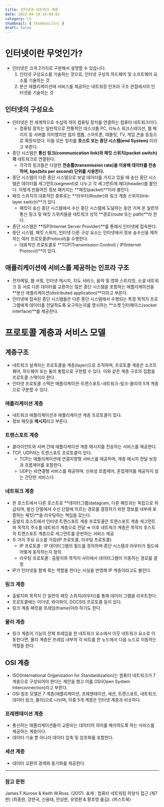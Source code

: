 ```yaml
---
title: 인터넷과 네트워크 계층
date: 2022-04-10 14:04:61
category: CS
thumbnail: { thumbnailSrc }
draft: false
---
```


# 인터넷이란 무엇인가?

- 인터넷은 크게 2가지로 구분해서 설명할 수 있습니다.
  1. 인터넷 구성요소를 기술하는 것으로, 인터넷 구성의 하드웨어 및 소프트웨어 요소를 기술하는 것
  2. 분산 애플리케이션에 서비스를 제공하는 네트워킹 인프라 구조 관점에서의 인터넷을 기술하는 것

## 인터넷의 구성요소

- 인터넷은 전 세계적으로 수십억 개의 컴퓨팅 장치를 연결하는 컴퓨터 네트워크이다.
  - 컴퓨팅 장치는 일반적으로 전통적인 데스크톱 PC, 리눅스 워크스테이션, 웹 페이지 등 서버를 의미했지만 점차 랩톱, 스마트폰, 태블릿, TV, 게임 콘솔 등등으로 확장되었다. 이들 모든 장치를 **호스트 또는 종단 시스템(end System)** 이라고 부른다.
- 종단 시스템은 **통신 링크(communication link)와 패킷 스위치(packet switch)의** 네트워크로 연결된다.
  - 각각의 링크들은 다양한 **전송률(transmission rate)을 이용해 데이터를 전송하며, bps(bits per second) 단위를 사용한다.**
- 종단 시스템이 다른 종단 시스템으로 보낼 데이터를 가지고 있을 때 송신 종단 시스템은 데이터를 세그먼트(segment)로 나누고 각 세그먼트에 헤더(header)를 붙인다. 이렇게 만들어진 정보 패키지는 **패킷(packet)**이라 불린다.
- 패킷 스위치의 대표적인 종류로는 **라우터(Router)와 링크 계층 스위치(link-layer switch)**가 있다.
  - 패킷이 송신 종단 시스템에서 수신 종단 시스템에 도달하는 동안 거쳐 온 일련의 통신 링크 및 패킷 스위치들을 네트워크 상의 **경로(route 또는 path)**라 한다.
- 종단 시스템은 **ISP(Internet Server Provider)**를 통해서 인터넷에 접속한다.
- 종단 시스템, 패킷 스위치, 인터넷 다른 구성 요소는 인터넷에서 정보 송수신을 제어하는 여러 프로토콜(Protocol)을 수행한다.
  - 대표적인 프로토콜로 **TCP(Transmission Control) / IP(Internet Protocol)**이 있다.

## 애플리케이션에 서비스를 제공하는 인프라 구조

- 전자메일, 웹 서핑, 인터넷 메시지, 지도 서비스, 음악 및 영화 스트리밍, 소셜 네트워크 등 서로 다른 데이터를 교환하는 많은 종단 시스템을 포함하는 애플리케이션을 **분산 애플리케이션(distributed application)**이라고 부른다.
- 인터넷에 접속된 종단 시스템들은 다른 종단 시스템에서 수행되는 특정 목적지 프로그램에게 데이터를 전달하도록 요구하는지를 명시하는 **소켓 인터페이스(socket interface)**를 제공한다.

# 프로토콜 계층과 서비스 모델

## 계층구조

- 네트워크 설계자는 프로토콜을 계층(layer)으로 조직하며, 프로토콜 계층은 소프트웨어, 하드웨어 또는 둘의 통합으로 구현할 수 있다. 이와 같은 계층 구조의 집합을 프로토콜 스택이라 한다.
- 인터넷 프로토콜 스택은 애플리케이션-트랜스포트-네트워크-링크-물리의 5개 계층으로 구분할 수 있다.

### 애플리케이션 계층

- 네트워크 애플리케이션과 애플리케이션 계층 프로토콜이 있다.
- 정보 패킷을 **메시지**라고 부른다.

### 트랜스포트 계층

- 클라이언트와 서버 간에 애플리케이션 계층 메시지를 전송하는 서비스를 제공한다.
- TCP, UDP라는 트랜스포트 프로토콜이 있다.
  - TCP는 애플리케이션에 연결지향형 서비스를 제공하며, 계층 메시지 전달 보장과 흐름제어를 포함한다.
  - UDP는 비연결형 서비스를 제공하며, 신뢰성 흐름제어, 혼잡제어를 제공하지 않는 간단한 서비스다.

### 네트워크 계층

- 한 호스트에서 다른 호스트로 **데이터그램(datagram, 다른 패킷과는 독립으로 취급되며, 발신 단말에서 수신 단말에 이르는 경로를 결정하기 위한 정보를 내부에 포함하는 패킷)**을 라우팅하는 책임을 갖는다.
- 출발지 호스트에서 인터넷 트랜스포트 계층 프로토콜은 트랜스포트 계층 세그먼트와 목적지 주소를 네트워크 계층으로 전달 ⇒ 이후 네트워크 계층은 목적지 호스트의 트랜스포트 계층으로 세그먼트를 운반하는 서비스 제공
- 두 가지 주요 요소를 가짐(IP 프로토콜, 라우팅 프로토콜)
  - IP 프로토콜 : IP 데이터그램의 필드를 정의하며 종단 시스템과 라우터가 필드에 어떻게 동작하는지 정의
  - 라우팅 프로토콜 : 출발지와 목적지 사이에서 데이터그램이 이동하는 경로를 결정
- IP가 인터넷을 함께 묶는 역할을 한다는 사실을 반영해 IP 계층이라고도 불린다.

### 링크 계층

- 출발지와 목적지 간 일련의 패킷 스위치(라우터)를 통해 데이터 그램을 라우트한다.
- 프로토콜에는 이더넷, 와이파이, DOCSIS 프로토콜 등이 있다.
- 링크 계층 패킷을 프레임(frame)이라 하기도 한다.

### 물리 계층

- 링크 계층의 기능이 전체 프레임을 한 네트워크 요소에서 이웃 네트워크 요소로 이동한다면, 물리 계층은 프레임 내부의 각 비트를 한 노드에서 다음 노드로 이동하는 역할을 한다.

## OSI 계층

- ISO(International Organization for Standardization)는 컴퓨터 네트워크가 7계층으로 구성되어야 한다는 제안을 했고 이를 OSI(Open System Interconnection)라고 부른다.
- OSI 참조 모델은 7 계층(애플리케이션, 프레젠테이션, 세션, 트랜스포트, 네트워크, 데이터 링크, 물리)으로 나뉘며, 이중 5개 계층은 인터넷 계층과 비슷하다.

### 프레젠테이션 계층

- 통신하는 애플리케이션들이 교환되는 데이터의 의미를 해석하도록 하는 서비스를 제공하는 계층이다.
- 데이터 기술 뿐 아니라 데이터 압축 및 암호화를 포함한다.

### 세션 계층

- 데이터 교환의 경계와 동기화를 제공한다.

---

### 참고 문헌

James F.Kurose & Keith W.Ross. (2017). 표제 : 컴퓨터 네트워킹 하양식 접근 (제7판) (최종원, 강현국, 신용태, 안상현, 유영환 & 황호영 옮김). (퍼스트북)
